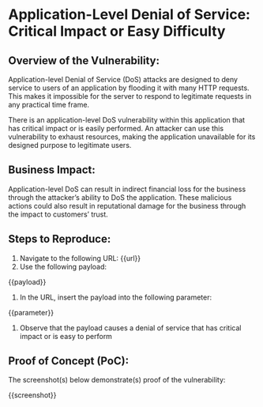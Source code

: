 # Application-Level Denial of Service: Critical Impact or Easy Difficulty

## Overview of the Vulnerability:

Application-level Denial of Service (DoS) attacks are designed to deny service to users of an application by flooding it with many HTTP requests. This makes it impossible for the server to respond to legitimate requests in any practical time frame.

There is an application-level DoS vulnerability within this application that has critical impact or is easily performed. An attacker can use this vulnerability to exhaust resources, making the application unavailable for its designed purpose to legitimate users.

## Business Impact:

Application-level DoS can result in indirect financial loss for the business through the attacker’s ability to DoS the application. These malicious actions could also result in reputational damage for the business through the impact to customers’ trust.

## Steps to Reproduce:

1. Navigate to the following URL: {{url}}
1. Use the following payload:

{{payload}}

1. In the URL, insert the payload into the following parameter:

{{parameter}}

1. Observe that the payload causes a denial of service that has critical impact or is easy to perform

## Proof of Concept (PoC):

The screenshot(s) below demonstrate(s) proof of the vulnerability:

{{screenshot}}

